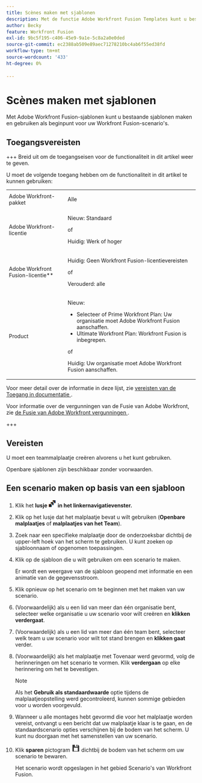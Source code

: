 ```yaml
---
title: Scènes maken met sjablonen
description: Met de functie Adobe Workfront Fusion Templates kunt u bestaande sjablonen maken en gebruiken als beginpunt voor uw Workfront Fusion-scenario's.
author: Becky
feature: Workfront Fusion
exl-id: 9bc5f195-c406-45e9-9a1e-5c8a2a0e0ded
source-git-commit: ec2388ab509e89aec71278210bc4ab6f55ed38fd
workflow-type: tm+mt
source-wordcount: '433'
ht-degree: 0%

---
```


# Scènes maken met sjablonen

Met Adobe Workfront Fusion-sjablonen kunt u bestaande sjablonen maken en gebruiken als beginpunt voor uw Workfront Fusion-scenario&#39;s.

## Toegangsvereisten

+++ Breid uit om de toegangseisen voor de functionaliteit in dit artikel weer te geven.

U moet de volgende toegang hebben om de functionaliteit in dit artikel te kunnen gebruiken:

<table style="table-layout:auto">
 <col> 
 <col> 
 <tbody> 
  <tr> 
   <td role="rowheader">Adobe Workfront-pakket 
   <td> <p>Alle</p> </td> 
  </tr> 
  <tr data-mc-conditions=""> 
   <td role="rowheader">Adobe Workfront-licentie</td> 
   <td> <p>Nieuw: Standaard</p><p>of</p><p>Huidig: Werk of hoger</p> </td> 
  </tr> 
  <tr> 
   <td role="rowheader">Adobe Workfront Fusion-licentie**</td> 
   <td>
   <p>Huidig: Geen Workfront Fusion-licentievereisten</p>
   <p>of</p>
   <p>Verouderd: alle </p>
   </td> 
  </tr> 
  <tr> 
   <td role="rowheader">Product</td> 
   <td>
   <p>Nieuw:</p> <ul><li>Selecteer of Prime Workfront Plan: Uw organisatie moet Adobe Workfront Fusion aanschaffen.</li><li>Ultimate Workfront Plan: Workfront Fusion is inbegrepen.</li></ul>
   <p>of</p>
   <p>Huidig: Uw organisatie moet Adobe Workfront Fusion aanschaffen.</p>
   </td> 
  </tr>
 </tbody> 
</table>

Voor meer detail over de informatie in deze lijst, zie [ vereisten van de Toegang in documentatie ](/help/workfront-fusion/references/licenses-and-roles/access-level-requirements-in-documentation.md).

Voor informatie over de vergunningen van de Fusie van Adobe Workfront, zie [ de Fusie van Adobe Workfront vergunningen ](/help/workfront-fusion/set-up-and-manage-workfront-fusion/licensing-operations-overview/license-automation-vs-integration.md).

+++

## Vereisten

U moet een teammalplaatje creëren alvorens u het kunt gebruiken.

Openbare sjablonen zijn beschikbaar zonder voorwaarden.

## Een scenario maken op basis van een sjabloon

1. Klik het **lusje ![ pictogram van Malplaatjes 1} van Malplaatjes ](assets/templates-icon.png) in het linkernavigatievenster.**
1. Klik op het lusje dat het malplaatje bevat u wilt gebruiken (**Openbare malplaatjes** of **malplaatjes van het Team**).
1. Zoek naar een specifieke malplaatje door de onderzoeksbar dichtbij de upper-left hoek van het scherm te gebruiken. U kunt zoeken op sjabloonnaam of opgenomen toepassingen.
1. Klik op de sjabloon die u wilt gebruiken om een scenario te maken.

   Er wordt een weergave van de sjabloon geopend met informatie en een animatie van de gegevensstroom.

1. Klik opnieuw op het scenario om te beginnen met het maken van uw scenario.
1. (Voorwaardelijk) als u een lid van meer dan één organisatie bent, selecteer welke organisatie u uw scenario voor wilt creëren en **klikken verdergaat**.
1. (Voorwaardelijk) als u een lid van meer dan één team bent, selecteer welk team u uw scenario voor wilt tot stand brengen en **klikken gaat** verder.
1. (Voorwaardelijk) als het malplaatje met Tovenaar werd gevormd, volg de herinneringen om het scenario te vormen. Klik **verdergaan** op elke herinnering om het te bevestigen.

   >[!NOTE]
   >
   >Als het **Gebruik als standaardwaarde** optie tijdens de malplaatjeopstelling werd gecontroleerd, kunnen sommige gebieden voor u worden voorgevuld.

1. Wanneer u alle montages hebt gevormd die voor het malplaatje worden vereist, ontvangt u een bericht dat uw malplaatje klaar is te gaan, en de standaardscenario opties verschijnen bij de bodem van het scherm. U kunt nu doorgaan met het samenstellen van uw scenario.

1. Klik **sparen** pictogram ![ sparen pictogram ](assets/save-icon.png) dichtbij de bodem van het scherm om uw scenario te bewaren.

   Het scenario wordt opgeslagen in het gebied Scenario&#39;s van Workfront Fusion.
